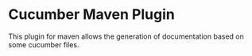# Cucumber Maven Plugin

This plugin for maven allows the generation of documentation based on some cucumber files.